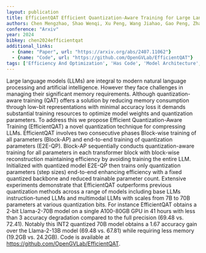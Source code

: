 ```yaml
---
layout: publication
title: EfficientQAT Efficient Quantization-Aware Training for Large Language Models
authors: Chen Mengzhao, Shao Wenqi, Xu Peng, Wang Jiahao, Gao Peng, Zhang Kaipeng, Qiao Yu, Luo Ping
conference: "Arxiv"
year: 2024
bibkey: chen2024efficientqat
additional_links:
  - {name: "Paper", url: "https://arxiv.org/abs/2407.11062"}
  - {name: "Code", url: "https://github.com/OpenGVLab/EfficientQAT"}
tags: ['Efficiency And Optimization', 'Has Code', 'Model Architecture', 'Multimodal Models', 'Pretraining Methods', 'Quantization', 'Training Techniques', 'Transformer']
---
```

Large language models (LLMs) are integral to modern natural language processing and artificial intelligence. However they face challenges in managing their significant memory requirements. Although quantization-aware training (QAT) offers a solution by reducing memory consumption through low-bit representations with minimal accuracy loss it demands substantial training resources to optimize model weights and quantization parameters. To address this we propose Efficient Quantization-Aware Training (EfficientQAT) a novel quantization technique for compressing LLMs. EfficientQAT involves two consecutive phases Block-wise training of all parameters (Block-AP) and end-to-end training of quantization parameters (E2E-QP). Block-AP sequentially conducts quantization-aware training for all parameters in each transformer block with block-wise reconstruction maintaining efficiency by avoiding training the entire LLM. Initialized with quantized model E2E-QP then trains only quantization parameters (step sizes) end-to-end enhancing efficiency with a fixed quantized backbone and reduced trainable parameter count. Extensive experiments demonstrate that EfficientQAT outperforms previous quantization methods across a range of models including base LLMs instruction-tuned LLMs and multimodal LLMs with scales from 7B to 70B parameters at various quantization bits. For instance EfficientQAT obtains a 2-bit Llama-2-70B model on a single A100-80GB GPU in 41 hours with less than 3 accuracy degradation compared to the full precision (69.48 vs. 72.41). Notably this INT2 quantized 70B model obtains a 1.67 accuracy gain over the Llama-2-13B model (69.48 vs. 67.81) while requiring less memory (19.2GB vs. 24.2GB). Code is available at https://github.com/OpenGVLab/EfficientQAT.
